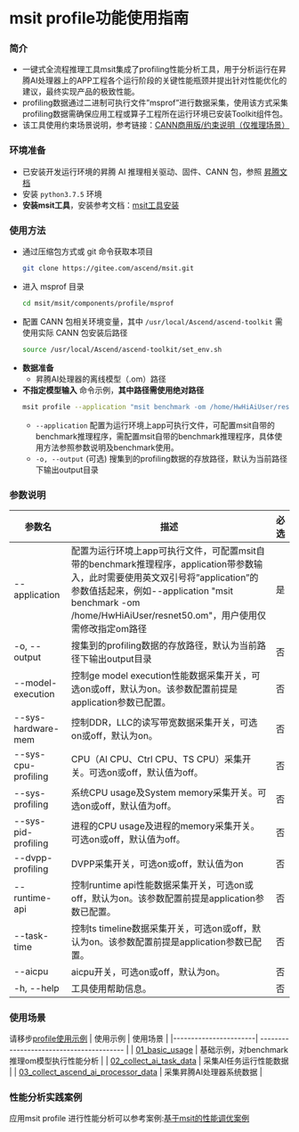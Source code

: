 # msit profile功能使用指南

### 简介
- 一键式全流程推理工具msit集成了profiling性能分析工具，用于分析运行在昇腾AI处理器上的APP工程各个运行阶段的关键性能瓶颈并提出针对性能优化的建议，最终实现产品的极致性能。
- profiling数据通过二进制可执行文件”msprof”进行数据采集，使用该方式采集profiling数据需确保应用工程或算子工程所在运行环境已安装Toolkit组件包。
- 该工具使用约束场景说明，参考链接：[CANN商用版/约束说明（仅推理场景）](https://www.hiascend.com/document/detail/zh/CANNCommunityEdition/63RC2alpha003/developmenttools/devtool/atlasprofiling_16_0004.html)

### 环境准备
- 已安装开发运行环境的昇腾 AI 推理相关驱动、固件、CANN 包，参照 [昇腾文档](https://www.hiascend.com/zh/document)
- 安装 `python3.7.5` 环境
- **安装msit工具**，安装参考文档：[msit工具安装](https://gitee.com/ascend/msit/blob/master/msit/docs/install/README.md)

### 使用方法
- 通过压缩包方式或 git 命令获取本项目
  ```sh
  git clone https://gitee.com/ascend/msit.git
  ```
- 进入 msprof 目录
  ```sh
  cd msit/msit/components/profile/msprof
  ```
- 配置 CANN 包相关环境变量，其中 `/usr/local/Ascend/ascend-toolkit` 需使用实际 CANN 包安装后路径
  ```sh
  source /usr/local/Ascend/ascend-toolkit/set_env.sh
  ```
- **数据准备**
  - 昇腾AI处理器的离线模型（.om）路径
- **不指定模型输入** 命令示例，**其中路径需使用绝对路径**
  ```sh
  msit profile --application "msit benchmark -om /home/HwHiAiUser/resnet101_bs1.om" --output  /home/HwHiAiUser/result
  ```
  - `--application` 配置为运行环境上app可执行文件，可配置msit自带的benchmark推理程序，需配置msit自带的benchmark推理程序，具体使用方法参照参数说明及benchmark使用。
  - `-o, --output` (可选) 搜集到的profiling数据的存放路径，默认为当前路径下输出output目录

### 参数说明

  | 参数名                    | 描述                                       | 必选   |
  | ------------------------ | ---------------------------------------- | ---- |
  | --application            | 配置为运行环境上app可执行文件，可配置msit自带的benchmark推理程序，application带参数输入，此时需要使用英文双引号将”application”的参数值括起来，例如--application "msit benchmark -om /home/HwHiAiUser/resnet50.om"，用户使用仅需修改指定om路径 | 是    |
  | -o, --output             | 搜集到的profiling数据的存放路径，默认为当前路径下输出output目录                                                                | 否    |
  | --model-execution        | 控制ge model execution性能数据采集开关，可选on或off，默认为on。该参数配置前提是application参数已配置。 | 否    |
  | --sys-hardware-mem       | 控制DDR，LLC的读写带宽数据采集开关，可选on或off，默认为on。 | 否    |
  | --sys-cpu-profiling      | CPU（AI CPU、Ctrl CPU、TS CPU）采集开关。可选on或off，默认值为off。                           | 否    |
  | --sys-profiling          | 系统CPU usage及System memory采集开关。可选on或off，默认值为off。 | 否    |
  | --sys-pid-profiling      | 进程的CPU usage及进程的memory采集开关。可选on或off，默认值为off。 | 否    |
  | --dvpp-profiling         | DVPP采集开关，可选on或off，默认值为on | 否    |
  | --runtime-api            | 控制runtime api性能数据采集开关，可选on或off，默认为on。该参数配置前提是application参数已配置。 | 否    |
  | --task-time              | 控制ts timeline数据采集开关，可选on或off，默认为on。该参数配置前提是application参数已配置。 | 否    |
  | --aicpu                  | aicpu开关，可选on或off，默认为on。 | 否  |
  | -h, --help               | 工具使用帮助信息。               | 否  |

  ### 使用场景
请移步[profile使用示例](../../../examples/cli/profile/)
  | 使用示例               | 使用场景                                 |
  |-----------------------| ---------------------------------------- |
  | [01_basic_usage](../../../examples/cli/profile/01_basic_usage)    | 基础示例，对benchmark推理om模型执行性能分析       |
  | [02_collect_ai_task_data](../../../examples/cli/profile/02_collect_ai_task_data) | 采集AI任务运行性能数据 |
  | [03_collect_ascend_ai_processor_data](../../../examples/cli/profile/03_collect_ascend_ai_processor_data) | 采集昇腾AI处理器系统数据 |

  ### 性能分析实践案例
应用msit profile 进行性能分析可以参考案例:[基于msit的性能调优案例](https://gitee.com/ascend/msit/wikis/%E6%A1%88%E4%BE%8B%E5%88%86%E4%BA%AB/%E5%9F%BA%E4%BA%8Emsit%E7%9A%84%E6%80%A7%E8%83%BD%E8%B0%83%E4%BC%98%E6%A1%88%E4%BE%8B)